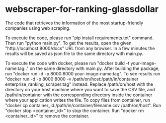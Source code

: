 # webscraper-for-ranking-glassdollar
The code that retrieves the information of the most startup-friendly companies using web scraping.

To execute the code, please run "pip install requirements.txt" command. Then run "python main.py". To get the results, open the given "http://localhost:8000/docs" URL from any browser. In a few minutes the results will be saved as json file to the same directory with main.py.

To execute the code with docker, please run "docker build -t your-image-name:tag ." on the same directory with main.py. After building the package, run "docker run -d -p 8000:8000 your-image-name:tag". To see results run "docker run -d -p 8000:8000 -v /path/on/host:/path/in/container enterprise_ranking_scraper:tag" instead. Replace /path/on/host with the directory on your host machine where you want to save the CSV file, and /path/in/container with the corresponding directory inside the container where your application writes the file. To copy files from container, run "docker cp container_id:/path/in/container/filename.csv /path/on/host". Run "docker stop <container_id>" to stop the container. Run "docker rm <container_id>" to remove the container.
